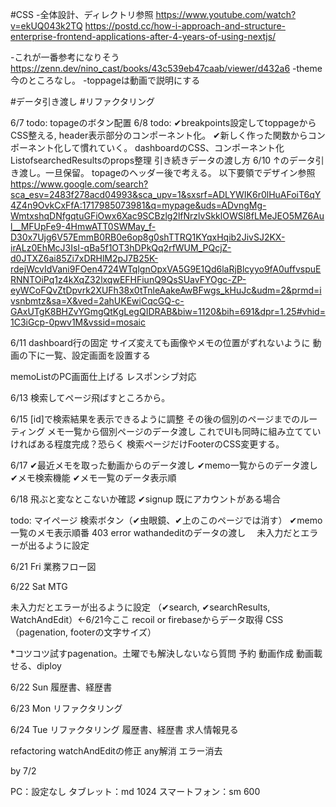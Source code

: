 #CSS
-全体設計、ディレクトリ参照
https://www.youtube.com/watch?v=ekUQ043k2TQ
https://postd.cc/how-i-approach-and-structure-enterprise-frontend-applications-after-4-years-of-using-nextjs/

-これが一番参考になりそう
https://zenn.dev/nino_cast/books/43c539eb47caab/viewer/d432a6
-theme今のところなし。
-toppageは動画で説明にする

#データ引き渡し
#リファクタリング

6/7 todo: topageのボタン配置
6/8 todo: 
✔breakpoints設定してtoppageからCSS整える, header表示部分のコンポーネント化。
✔新しく作った関数からコンポーネント化して慣れていく。
dashboardのCSS、コンポーネント化
ListofsearchedResultsのprops整理
引き続きデータの渡し方
6/10
↑のデータ引き渡し。一旦保留。
topageのヘッダー後で考える。
以下要領でデザイン参照
https://www.google.com/search?sca_esv=2483f278acd04993&sca_upv=1&sxsrf=ADLYWIK6r0lHuAFoiT6qY4Z4n9OvkCxFfA:1717985073981&q=mypage&uds=ADvngMg-WmtxshqDNfgqtuGFiOwx6Xac9SCBzlg2lfNrzlvSkklOWSl8fLMeJEO5MZ6Aul__MFUpFe9-4HmwATT0SWMay_f-D30x7Ujg6V57EmmB0RB0e6op8g0shTTRQ1KYqxHqib2JivSJ2KX-irALz0EhMcJ3IsI-qBa5f1OT3hDPkQq2rfWUM_PQcjZ-d0JTXZ6ai85Zi7xDRHlM2pJ7B25K-rdejWcvIdVani9FOen4724WTqlgnOpxVA5G9E1Qd6laRjBlcyyo9fA0uffvspuERNNTOiPq1z4kXqZ32lxqwEFHFiunQ9QsSUavFYOgc-ZP-eyWCoFQvZtDpvrk2XUFh38x0tTnleAakeAwBFwgs_kHuJc&udm=2&prmd=ivsnbmtz&sa=X&ved=2ahUKEwiCqcGQ-c-GAxUTgK8BHZvYGmgQtKgLegQIDRAB&biw=1120&bih=691&dpr=1.25#vhid=1C3iGcp-0pwv1M&vssid=mosaic

6/11
dashboard行の固定
サイズ変えても画像やメモの位置がずれないように
動画の下に一覧、設定画面を設置する

memoListのPC画面仕上げる
レスポンシブ対応

6/13
検索してページ飛ばすところから。

6/15
[id]で検索結果を表示できるように調整
その後の個別のページまでのルーティング
メモ一覧から個別ページのデータ渡し
これでUIも同時に組み立てていければある程度完成？恐らく
検索ページだけFooterのCSS変更する。

6/17
✔最近メモを取った動画からのデータ渡し
✔memo一覧からのデータ渡し
✔メモ検索機能
✔メモ一覧のデータ表示順

6/18
飛ぶと変なとこないか確認
    ✔signup 既にアカウントがある場合

todo: 
マイページ
検索ボタン（✔虫眼鏡、✔上のこのページでは消す）
✔memo一覧のメモ表示順番
403 error
wathandeditのデータの渡し　
未入力だとエラーが出るように設定


6/21 Fri
業務フロー図

6/22 Sat
MTG

未入力だとエラーが出るように設定
（✔search, ✔searchResults, WatchAndEdit）←6/21今ここ recoil or firebaseからデータ取得
CSS（pagenation, footerの文字サイズ）

*コツコツ試すpagenation。土曜でも解決しないなら質問
予約
動画作成
動画載せる、diploy

6/22 Sun
履歴書、経歴書


6/23 Mon
リファクタリング

6/24 Tue
リファクタリング
履歴書、経歴書
求人情報見る



refactoring
watchAndEditの修正
any解消
エラー消去


by 7/2



PC：設定なし
タブレット：md 1024
スマートフォン：sm 600
